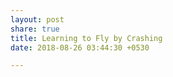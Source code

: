 ```yaml
---
layout: post
share: true
title: Learning to Fly by Crashing
date: 2018-08-26 03:44:30 +0530

---
```

